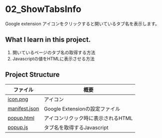 # 02_ShowTabsInfo
Google extension アイコンをクリックすると開いているタブ名を表示します。

## What I learn in this project. 
1. 開いているページのタブ名の取得する方法
2. Javascriptの値をHTMLに表示させる方法

## Project Structure  
| ファイル                             | 概要                      |
| -------------------------------- | ----------------------- |
| [icon.png](./icon.png)           | アイコン                    |
| [manifest.json](./manifest.json) | Google Extensionの設定ファイル |
| [popup.html](./popup.html)       | アイコンリクック時に表示されるHTML     |
| [popup.js](./popup.js)           | タブ名を取得するJavascript      |